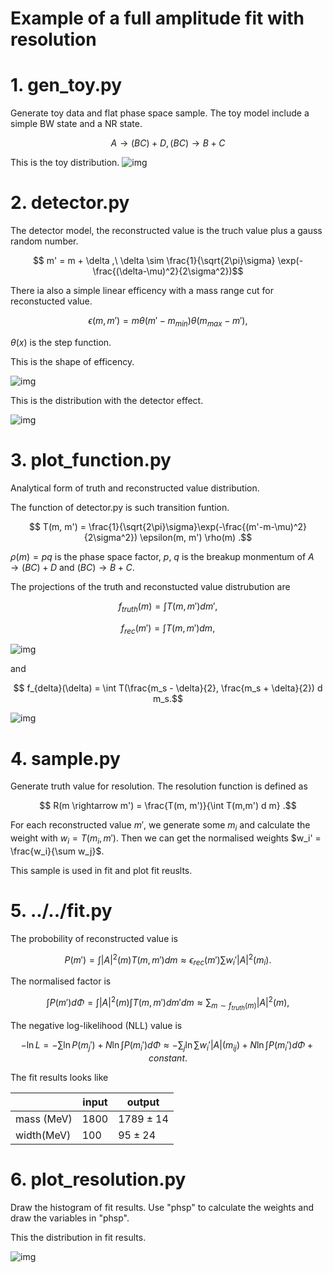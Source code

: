 # Example of a full amplitude fit with resolution

# 1. gen_toy.py

Generate toy data and flat phase space sample. The toy model include a simple
BW state and a NR state.

$$ A \rightarrow (BC) + D, (BC)\rightarrow B + C $$

This is the toy distribution. ![img](./assets/toy_m_BC.png)

# 2. detector.py

The detector model, the reconstructed value is the truch value plus a gauss
random number.

$$ m' = m + \delta ,\ \delta \sim \frac{1}{\sqrt{2\pi}\sigma} \exp(-\frac{(\delta-\mu)^2}{2\sigma^2})$$

There ia also a simple linear efficency with a mass range cut for reconstucted
value.

$$ \epsilon(m, m') = m \theta(m'-m_{min}) \theta(m_{max}-m') ,$$

$\theta(x)$ is the step function.

This is the shape of efficency.

![img](./assets/m_eff.png)

This is the distribution with the detector effect.

![img](./assets/toy_params_m_BC.png)

# 3. plot_function.py

Analytical form of truth and reconstructed value distribution.

The function of detector.py is such transition funtion.

$$ T(m, m') = \frac{1}{\sqrt{2\pi}\sigma}\exp(-\frac{(m'-m-\mu)^2}{2\sigma^2}) \epsilon(m, m') \rho(m) .$$

$\rho(m)=pq$ is the phase space factor, $p$, $q$ is the breakup monmentum of
$A\rightarrow (BC) + D$ and $(BC) \rightarrow B + C$.

The projections of the truth and reconstucted value distrubution are

$$ f_{truth}(m) = \int T(m, m') dm',$$

$$ f_{rec}(m') = \int T(m, m') dm,$$

![img](./assets/m_rec.png)

and

$$ f_{delta}(\delta) = \int T(\frac{m_s - \delta}{2}, \frac{m_s + \delta}{2}) d m_s.$$

![img](./assets/m_diff.png)

# 4. sample.py

Generate truth value for resolution. The resolution function is defined as

$$ R(m \rightarrow m') = \frac{T(m, m')}{\int T(m,m') d m} .$$

For each reconstructed value $m'$, we generate some $m_i$ and calculate the
weight with $w_i=T(m_i, m')$. Then we can get the normalised weights
$w_i' = \frac{w_i}{\sum w_j}$.

This sample is used in fit and plot fit reuslts.

# 5. ../../fit.py

The probobility of reconstructed value is

$$ P(m') = \int |A|^2 (m) T(m, m') dm \approx \epsilon_{rec}(m') \sum w_i' |A|^2(m_i). $$

The normalised factor is

$$ \int P(m') d\Phi = \int |A|^2 (m) \int T(m, m') dm' dm \approx \sum_{m\sim f_{truth}(m)} |A|^2(m), $$

The negative log-likelihood (NLL) value is

$$ -\ln L = - \sum \ln P(m_j') + N \ln \int P(m_i') d \Phi \approx - \sum_{j} \ln \sum w_i' |A|(m_{ij}) + N \ln \int P(m_i') d \Phi + constant.$$

The fit results looks like

|            | input | output        |
| ---------- | ----- | ------------- |
| mass (MeV) | 1800  | $1789 \pm 14$ |
| width(MeV) | 100   | $95 \pm 24$   |

# 6. plot_resolution.py

Draw the histogram of fit results. Use "phsp" to calculate the weights and draw
the variables in "phsp".

This the distribution in fit results.

![img](./assets/m_BC.png)
